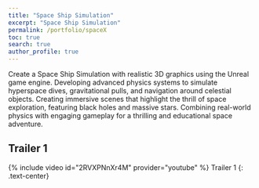 ```yaml
---
title: "Space Ship Simulation"
excerpt: "Space Ship Simulation"
permalink: /portfolio/spaceX
toc: true
search: true
author_profile: true
---
```


Create a Space Ship Simulation with realistic 3D graphics using the Unreal game engine.
Developing advanced physics systems to simulate hyperspace dives, gravitational pulls, and navigation around celestial objects.
Creating immersive scenes that highlight the thrill of space exploration, featuring black holes and massive stars.
Combining real-world physics with engaging gameplay for a thrilling and educational space adventure.

## Trailer 1
{% include video id="2RVXPNnXr4M" provider="youtube" %}
Trailer 1
{: .text-center}
